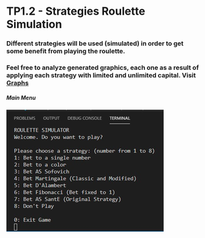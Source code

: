 # TP1.2 - Strategies Roulette Simulation

### Different strategies will be used (simulated) in order to get some benefit from playing the roulette. 
### Feel free to analyze generated graphics, each one as a result of applying each strategy with limited and unlimited capital. Visit [Graphs](./graphs)
##### Main Menu

![50-Iterations](/tp1.2/console/menu.jpg)
